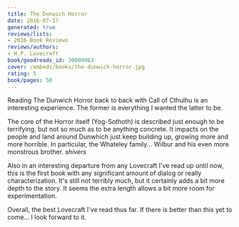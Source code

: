 ```yaml
---
title: The Dunwich Horror
date: 2016-07-17
generated: true
reviews/lists:
- 2016 Book Reviews
reviews/authors:
- H.P. Lovecraft
book/goodreads_id: 30000963
cover: /embeds/books/the-dunwich-horror.jpg
rating: 5
book/pages: 50
---
```

Reading The Dunwich Horror back to back with Call of Cthulhu is an interesting experience. The former is everything I wanted the latter to be.  

The core of the Horror itself (Yog-Sothoth) is described just enough to be terrifying, but not so much as to be anything concrete. It impacts on the people and land around Dunwhich just keep building up, growing more and more horrible. In particular, the Whateley family... Wilbur and his even more monstrous brother. _*shivers*_  

<!--more-->

Also in an interesting departure from any Lovecraft I've read up until now, this is the first book with any significant amount of dialog or really characterization. It's still not terribly much, but it certainly adds a bit more depth to the story. It seems the extra length allows a bit more room for experimentation.  

Overall, the best Lovecraft I've read thus far. If there is better than this yet to come... I look forward to it.